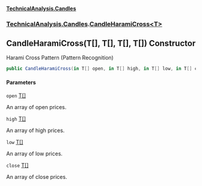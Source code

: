 #### [TechnicalAnalysis.Candles](Atypical.TechnicalAnalysis.Candles.md 'Atypical.TechnicalAnalysis.Candles')
### [TechnicalAnalysis.Candles](Atypical.TechnicalAnalysis.Candles.md#TechnicalAnalysis.Candles 'TechnicalAnalysis.Candles').[CandleHaramiCross&lt;T&gt;](CandleHaramiCross_T_.md 'TechnicalAnalysis.Candles.CandleHaramiCross<T>')

## CandleHaramiCross(T[], T[], T[], T[]) Constructor

Harami Cross Pattern (Pattern Recognition)

```csharp
public CandleHaramiCross(in T[] open, in T[] high, in T[] low, in T[] close);
```
#### Parameters

<a name='TechnicalAnalysis.Candles.CandleHaramiCross_T_.CandleHaramiCross(T[],T[],T[],T[]).open'></a>

`open` [T](CandleHaramiCross_T_.md#TechnicalAnalysis.Candles.CandleHaramiCross_T_.T 'TechnicalAnalysis.Candles.CandleHaramiCross<T>.T')[[]](https://docs.microsoft.com/en-us/dotnet/api/System.Array 'System.Array')

An array of open prices.

<a name='TechnicalAnalysis.Candles.CandleHaramiCross_T_.CandleHaramiCross(T[],T[],T[],T[]).high'></a>

`high` [T](CandleHaramiCross_T_.md#TechnicalAnalysis.Candles.CandleHaramiCross_T_.T 'TechnicalAnalysis.Candles.CandleHaramiCross<T>.T')[[]](https://docs.microsoft.com/en-us/dotnet/api/System.Array 'System.Array')

An array of high prices.

<a name='TechnicalAnalysis.Candles.CandleHaramiCross_T_.CandleHaramiCross(T[],T[],T[],T[]).low'></a>

`low` [T](CandleHaramiCross_T_.md#TechnicalAnalysis.Candles.CandleHaramiCross_T_.T 'TechnicalAnalysis.Candles.CandleHaramiCross<T>.T')[[]](https://docs.microsoft.com/en-us/dotnet/api/System.Array 'System.Array')

An array of low prices.

<a name='TechnicalAnalysis.Candles.CandleHaramiCross_T_.CandleHaramiCross(T[],T[],T[],T[]).close'></a>

`close` [T](CandleHaramiCross_T_.md#TechnicalAnalysis.Candles.CandleHaramiCross_T_.T 'TechnicalAnalysis.Candles.CandleHaramiCross<T>.T')[[]](https://docs.microsoft.com/en-us/dotnet/api/System.Array 'System.Array')

An array of close prices.